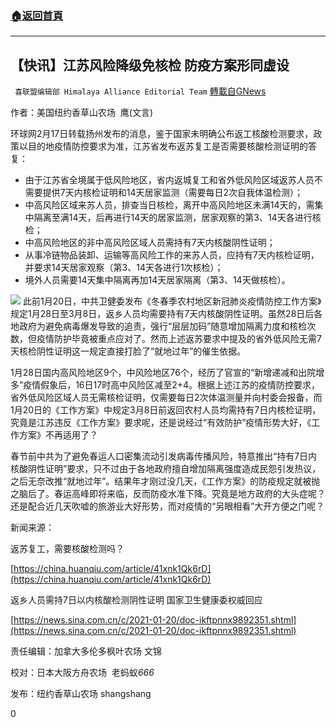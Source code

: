 ###  [:house:返回首頁](https://github.com/ourhimalayas/txt)
---

## 【快讯】江苏风险降级免核检 防疫方案形同虚设
` 喜联盟编辑部 Himalaya Alliance Editorial Team` [轉載自GNews](https://gnews.org/zh-hans/912198/)

作者：美国纽约香草山农场  鹰(文言)

环球网2月17日转载扬州发布的消息，鉴于国家未明确公布返工核酸检测要求，政策以目的地疫情防控要求为准，江苏省发布返苏复工是否需要核酸检测证明的答复：

- 由于江苏省全境属于低风险地区，省内返城复工和省外低风险区域返苏人员不需要提供7天内核检证明和14天居家监测（需要每日2次自我体温检测）；
- 中高风险区域来苏人员，排查当日核检，离开中高风险地区未满14天的，需集中隔离至满14天，后再进行14天的居家监测，居家观察的第3、14天各进行核检；
- 中高风险地区的非中高风险区域人员需持有7天内核酸阴性证明；
- 从事冷链物品装卸、运输等高风险工作的来苏人员，应持有7天内核检证明，并要求14天居家观察（第3、14天各进行1次核检）；
- 境外人员需要14天集中隔离再加14天居家隔离（第3、14天做核检）。

![]()![](https://gnews.org/wp-content/uploads/2021/02/image-108.png)
此前1月20日，中共卫健委发布《冬春季农村地区新冠肺炎疫情防控工作方案》规定1月28日至3月8日，返乡人员均需要持有7天内核酸阴性证明。虽然28日后各地政府为避免病毒爆发导致的追责，强行“层层加码”随意增加隔离力度和核检次数，但疫情防护毕竟被重点应对了。然而上述返苏要求中提及的省外低风险无需7天核检阴性证明这一规定直接打脸了“就地过年”的催生依据。

1月28日国内高风险地区9个，中风险地区76个，经历了官宣的“新增递减和出院增多”疫情假象后，16日17时高中风险区减至2+4。根据上述江苏的疫情防控要求，省外低风险区域人员无需核检证明，仅需要每日2次体温测量并向村委会报备，而1月20日的《工作方案》中规定3月8日前返回农村人员均需持有7日内核检证明，究竟是江苏违反《工作方案》要求呢，还是说经过“有效防护”疫情形势大好，《工作方案》不再适用了？

春节前中共为了避免春运人口密集流动引发病毒传播风险，特意推出“持有7日内核酸阴性证明”要求，只不过由于各地政府擅自增加隔离强度造成民怨引发热议，之后无奈改推“就地过年”。结果年才刚过没几天，《工作方案》的防疫规定就被抛之脑后了。春运高峰即将来临，反而防疫水准下降。究竟是地方政府的大头症呢？还是配合近几天吹嘘的旅游业大好形势，而对疫情的“另眼相看”大开方便之门呢？

新闻来源：

返苏复工，需要核酸检测吗？

[https://china.huanqiu.com/article/41xnk1Qk6rD](https://china.huanqiu.com/article/41xnk1Qk6rD)

返乡人员需持7日以内核酸检测阴性证明 国家卫生健康委权威回应

[https://news.sina.com.cn/c/2021-01-20/doc-ikftpnnx9892351.shtml](https://news.sina.com.cn/c/2021-01-20/doc-ikftpnnx9892351.shtml)

责任编辑：加拿大多伦多枫叶农场 文锦

校对：日本大阪方舟农场  老蚂蚁*666*

发布：纽约香草山农场 shangshang

0
